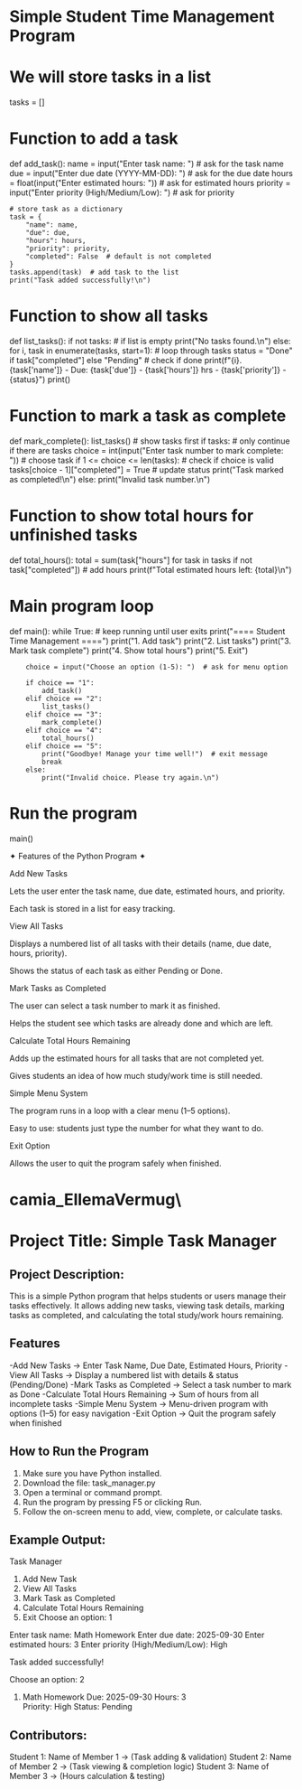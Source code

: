 # Simple Student Time Management Program

# We will store tasks in a list
tasks = []

# Function to add a task
def add_task():
    name = input("Enter task name: ")  # ask for the task name
    due = input("Enter due date (YYYY-MM-DD): ")  # ask for the due date
    hours = float(input("Enter estimated hours: "))  # ask for estimated hours
    priority = input("Enter priority (High/Medium/Low): ")  # ask for priority

    # store task as a dictionary
    task = {
        "name": name,
        "due": due,
        "hours": hours,
        "priority": priority,
        "completed": False  # default is not completed
    }
    tasks.append(task)  # add task to the list
    print("Task added successfully!\n")

# Function to show all tasks
def list_tasks():
    if not tasks:  # if list is empty
        print("No tasks found.\n")
    else:
        for i, task in enumerate(tasks, start=1):  # loop through tasks
            status = "Done" if task["completed"] else "Pending"  # check if done
            print(f"{i}. {task['name']} - Due: {task['due']} - {task['hours']} hrs - {task['priority']} - {status}")
        print()

# Function to mark a task as complete
def mark_complete():
    list_tasks()  # show tasks first
    if tasks:  # only continue if there are tasks
        choice = int(input("Enter task number to mark complete: "))  # choose task
        if 1 <= choice <= len(tasks):  # check if choice is valid
            tasks[choice - 1]["completed"] = True  # update status
            print("Task marked as completed!\n")
        else:
            print("Invalid task number.\n")

# Function to show total hours for unfinished tasks
def total_hours():
    total = sum(task["hours"] for task in tasks if not task["completed"])  # add hours
    print(f"Total estimated hours left: {total}\n")

# Main program loop
def main():
    while True:  # keep running until user exits
        print("==== Student Time Management ====")
        print("1. Add task")
        print("2. List tasks")
        print("3. Mark task complete")
        print("4. Show total hours")
        print("5. Exit")

        choice = input("Choose an option (1-5): ")  # ask for menu option

        if choice == "1":
            add_task()
        elif choice == "2":
            list_tasks()
        elif choice == "3":
            mark_complete()
        elif choice == "4":
            total_hours()
        elif choice == "5":
            print("Goodbye! Manage your time well!")  # exit message
            break
        else:
            print("Invalid choice. Please try again.\n")

# Run the program
main()

✦ Features of the Python Program ✦

Add New Tasks

Lets the user enter the task name, due date, estimated hours, and priority.

Each task is stored in a list for easy tracking.

View All Tasks

Displays a numbered list of all tasks with their details (name, due date, hours, priority).

Shows the status of each task as either Pending or Done.

Mark Tasks as Completed

The user can select a task number to mark it as finished.

Helps the student see which tasks are already done and which are left.

Calculate Total Hours Remaining

Adds up the estimated hours for all tasks that are not completed yet.

Gives students an idea of how much study/work time is still needed.

Simple Menu System

The program runs in a loop with a clear menu (1–5 options).

Easy to use: students just type the number for what they want to do.

Exit Option

Allows the user to quit the program safely when finished.

# camia_EllemaVermug\

# Project Title: Simple Task Manager

## Project Description:
This is a simple Python program that helps students or users manage their tasks effectively.
It allows adding new tasks, viewing task details, marking tasks as completed, and calculating the total study/work hours remaining.

## Features
-Add New Tasks -> Enter Task Name, Due Date, Estimated Hours, Priority
-View All Tasks -> Display a numbered list with details & status (Pending/Done)
-Mark Tasks as Completed -> Select a task number to mark as Done
-Calculate Total Hours Remaining -> Sum of hours from all incomplete tasks
-Simple Menu System -> Menu-driven program with options (1–5) for easy navigation
-Exit Option -> Quit the program safely when finished

## How to Run the Program

1. Make sure you have Python installed.
2. Download the file: task_manager.py
3. Open a terminal or command prompt.
4. Run the program by pressing F5 or clicking Run.
5. Follow the on-screen menu to add, view, complete, or calculate tasks.

## Example Output:
 Task Manager
1. Add New Task
2. View All Tasks
3. Mark Task as Completed
4. Calculate Total Hours Remaining
5. Exit
Choose an option: 1

Enter task name: Math Homework
Enter due date: 2025-09-30
Enter estimated hours: 3
Enter priority (High/Medium/Low): High

Task added successfully!

Choose an option: 2
1. Math Homework 
   Due: 2025-09-30 
   Hours: 3  
   Priority: High 
   Status: Pending

## Contributors:

Student 1: Name of Member 1 → (Task adding & validation)
Student 2: Name of Member 2 → (Task viewing & completion logic)
Student 3: Name of Member 3 → (Hours calculation & testing)

